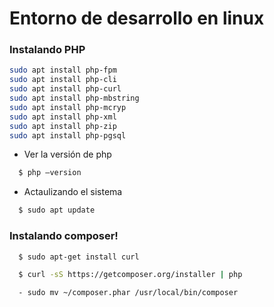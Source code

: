 # Entorno de desarrollo en linux

###  Instalando PHP
```sh
sudo apt install php-fpm
sudo apt install php-cli
sudo apt install php-curl
sudo apt install php-mbstring
sudo apt install php-mcryp
sudo apt install php-xml
sudo apt install php-zip
sudo apt install php-pgsql
```
* Ver la versión de php
```sh 
  $ php –version
```

* Actaulizando el sistema
```sh 
  $ sudo apt update
```
### Instalando composer!
```sh
  $ sudo apt-get install curl
```
```sh
  $ curl -sS https://getcomposer.org/installer | php
```
```sh
  - sudo mv ~/composer.phar /usr/local/bin/composer
```

